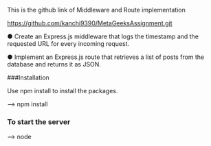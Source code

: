 
This is the github link of Middleware and Route implementation

https://github.com/kanchi9390/MetaGeeksAssignment.git


● Create an Express.js middleware that logs the timestamp and the
requested URL for every incoming request.


● Implement an Express.js route that retrieves a list of posts from the
database and returns it as JSON.

###Installation

Use npm install to install the packages.

-->  npm install


### To start the server

--> node 
